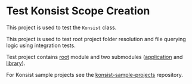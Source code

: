 # Test Konsist Scope Creation

This project is used to test the `Konsist` class.

This project is used to test root project folder resolution and file querying logic using integration tests.

Test project contains [root](.) module and two submodules ([application](.\application) and [library](.\library)). 

For Konsist sample projects see
the [konsist-sample-projects](https://github.com/LemonAppDev/konsist-sample-projects/) repository.
